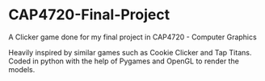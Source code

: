 # CAP4720-Final-Project
A Clicker game done for my final project in CAP4720 - Computer Graphics

Heavily inspired by similar games such as Cookie Clicker and Tap Titans.
Coded in python with the help of Pygames and OpenGL to render the models.
